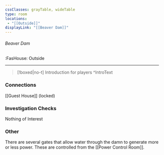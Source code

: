 ```yaml
---
cssClasses: grayTable, wideTable
type: room
locations:
 - "[[Outside]]"
displayLink: "[[Beaver Dam]]"
---
```

###### Beaver Dam
<span class="sub2">:FasHouse: Outside</span>

---

> [!boxed|no-t]
> Introduction for players
>^IntroText
	
### Connections
[[Guest House]] (locked)

### Investigation Checks
Nothing of Interest

### Other
There are several gates that allow water through the damn to generate more or less power. These are controlled from the [[Power Control Room]].

